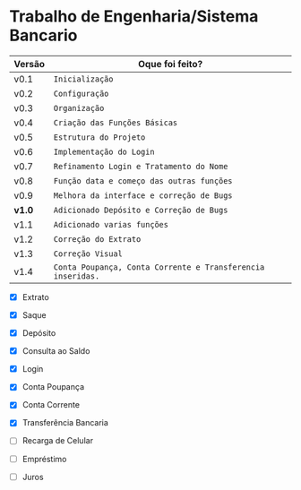 
# Trabalho de Engenharia/Sistema Bancario

|         Versão       |Oque foi feito?                                                  |
|----------------|-------------------------------|
|v0.1|`Inicialização`            |
|v0.2|`Configuração`            |
|v0.3|`Organização`            |
|v0.4|`Criação das Funções Básicas`            |
|v0.5|`Estrutura do Projeto`            |
|v0.6|`Implementação do Login`            |
|v0.7|`Refinamento Login e Tratamento do Nome`            |
|v0.8|`Função data e começo das outras funções`            |
|v0.9|`Melhora da interface e correção de Bugs`            |
|**v1.0**|`Adicionado Depósito e Correção de Bugs`            |
|v1.1|`Adicionado varias funções`            |
|v1.2|`Correção do Extrato`            |
|v1.3|`Correção Visual`            |
|v1.4|`Conta Poupança, Conta Corrente e Transferencia inseridas.`            |

 - [X] Extrato
 - [X] Saque
 - [X] Depósito
 - [X] Consulta ao Saldo
 - [X] Login
 - [X] Conta Poupança
 - [X] Conta Corrente
 - [X] Transferência Bancaria
 - [ ] Recarga de Celular
 - [ ] Empréstimo
 - [ ] Juros

